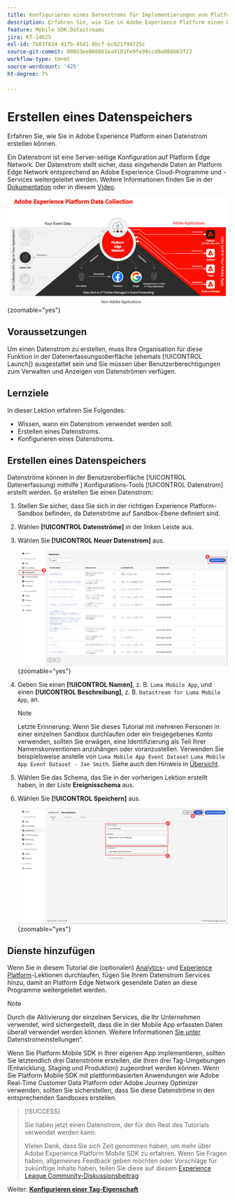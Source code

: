```yaml
---
title: Konfigurieren eines Datenstroms für Implementierungen von Platform Mobile SDK
description: Erfahren Sie, wie Sie in Adobe Experience Platform einen Datenstrom erstellen können.
feature: Mobile SDK,Datastreams
jira: KT-14625
exl-id: 7b83f834-d1fb-45d1-8bcf-bc621f94725c
source-git-commit: 008d3ee066861ea9101fe9fe99ccd0a088b63f23
workflow-type: tm+mt
source-wordcount: '425'
ht-degree: 7%

---
```


# Erstellen eines Datenspeichers

Erfahren Sie, wie Sie in Adobe Experience Platform einen Datenstrom erstellen können.

Ein Datenstrom ist eine Server-seitige Konfiguration auf Platform Edge Network. Der Datenstrom stellt sicher, dass eingehende Daten an Platform Edge Network entsprechend an Adobe Experience Cloud-Programme und -Services weitergeleitet werden. Weitere Informationen finden Sie in der [Dokumentation](https://experienceleague.adobe.com/de/docs/experience-platform/datastreams/overview) oder in diesem [Video](https://experienceleague.adobe.com/de/docs/platform-learn/data-collection/edge-network/configure-datastreams).

![Architektur](assets/architecture.png){zoomable="yes"}

## Voraussetzungen

Um einen Datenstrom zu erstellen, muss Ihre Organisation für diese Funktion in der Datenerfassungsoberfläche (ehemals [!UICONTROL Launch]) ausgestattet sein und Sie müssen über Benutzerberechtigungen zum Verwalten und Anzeigen von Datenströmen verfügen.

## Lernziele

In dieser Lektion erfahren Sie Folgendes:

* Wissen, wann ein Datenstrom verwendet werden soll.
* Erstellen eines Datenstroms.
* Konfigurieren eines Datenstroms.

## Erstellen eines Datenspeichers

Datenströme können in der Benutzeroberfläche [!UICONTROL Datenerfassung) mithilfe &#x200B;] Konfigurations-Tools [!UICONTROL Datenstrom] erstellt werden. So erstellen Sie einen Datenstrom:

1. Stellen Sie sicher, dass Sie sich in der richtigen Experience Platform-Sandbox befinden, da Datenströme auf Sandbox-Ebene definiert sind.
1. Wählen **[!UICONTROL Datenströme]** in der linken Leiste aus.
1. Wählen Sie **[!UICONTROL Neuer Datenstrom]** aus.

   ![Datenströme - Startseite](assets/datastream-new.png){zoomable="yes"}

1. Geben Sie einen **[!UICONTROL Namen]**, z. B. `Luma Mobile App`, und einen **[!UICONTROL Beschreibung]**, z. B. `Datastream for Luma Mobile App`, an.

   >[!NOTE]
   >
   >Letzte Erinnerung: Wenn Sie dieses Tutorial mit mehreren Personen in einer einzelnen Sandbox durchlaufen oder ein freigegebenes Konto verwenden, sollten Sie erwägen, eine Identifizierung als Teil Ihrer Namenskonventionen anzuhängen oder voranzustellen. Verwenden Sie beispielsweise anstelle von `Luma Mobile App Event Dataset` `Luma Mobile App Event Dataset - Joe Smith`. Siehe auch den Hinweis in [Übersicht](overview.md).

1. Wählen Sie das Schema, das Sie in der vorherigen Lektion erstellt haben, in der Liste **Ereignisschema** aus.
1. Wählen Sie **[!UICONTROL Speichern]** aus.

   ![neue Datenströme](assets/datastream-name.png){zoomable="yes"}


## Dienste hinzufügen

Wenn Sie in diesem Tutorial die (optionalen) [Analytics](analytics.md)- und [Experience Platform](platform.md)-Lektionen durchlaufen, fügen Sie Ihrem Datenstrom Services hinzu, damit an Platform Edge Network gesendete Daten an diese Programme weitergeleitet werden.

<!--

### Adobe Analytics

1. Select **[!UICONTROL Add Service]**.

1. Add **[!UICONTROL Adobe Analytics]** from the [!UICONTROL Service] list, 

1. Enter the name of the report site that you want to use in **[!UICONTROL Report Suite ID]**.

1. Enable the service by switching **[!UICONTROL Enabled]** on.

1. Select **[!UICONTROL Save]**.

   ![Add Adobe Analytics as datastream service](assets/datastream-service-aa.png){zoomable="yes"}


### Adobe Experience Platform

You might also want to enable the Adobe Experience Platform service. 

>[!IMPORTANT]
>
>You can only enable the Adobe Experience Platform service when having created an event dataset. If you don't already have an event dataset created, follow the instructions [here](platform.md).

1. Click ![Add](https://spectrum.adobe.com/static/icons/workflow_18/Smock_AddCircle_18_N.svg) **[!UICONTROL Add Service]** to add another service.

1. Select **[!UICONTROL Adobe Experience Platform]** from the [!UICONTROL Service] list.

1. Enable the service by switching **[!UICONTROL Enabled]** on.

1. Select the **[!UICONTROL Event Dataset]** that you created as part of the [Create a dataset](platform.md#create-a-dataset) instructions, for example **Luma Mobile App Event Dataset**

1. Select **[!UICONTROL Save]**.

   ![Add Adobe Experience Platform as a datastream service](assets/datastream-service-aep.png){zoomable="yes"}
1. The final configuration should look something like this.
   
   ![datastream settings](assets/datastream-settings.png){zoomable="yes"}

-->


>[!NOTE]
>
>Durch die Aktivierung der einzelnen Services, die Ihr Unternehmen verwendet, wird sichergestellt, dass die in der Mobile App erfassten Daten überall verwendet werden können. Weitere Informationen [ Sie unter ](https://experienceleague.adobe.com/de/docs/experience-platform/datastreams/overview)Datenstromeinstellungen“.

Wenn Sie Platform Mobile SDK in Ihrer eigenen App implementieren, sollten Sie letztendlich drei Datenströme erstellen, die Ihren drei Tag-Umgebungen (Entwicklung, Staging und Produktion) zugeordnet werden können. Wenn Sie Platform Mobile SDK mit plattformbasierten Anwendungen wie Adobe Real-Time Customer Data Platform oder Adobe Journey Optimizer verwenden, sollten Sie sicherstellen, dass Sie diese Datenströme in den entsprechenden Sandboxes erstellen.

>[!SUCCESS]
>
>Sie haben jetzt einen Datenstrom, der für den Rest des Tutorials verwendet werden kann.
>
>Vielen Dank, dass Sie sich Zeit genommen haben, um mehr über Adobe Experience Platform Mobile SDK zu erfahren. Wenn Sie Fragen haben, allgemeines Feedback geben möchten oder Vorschläge für zukünftige Inhalte haben, teilen Sie diese auf diesem [Experience League Community-Diskussionsbeitrag](https://experienceleaguecommunities.adobe.com/t5/adobe-experience-platform-data/tutorial-discussion-implement-adobe-experience-cloud-in-mobile/td-p/443796?profile.language=de)

Weiter: **[Konfigurieren einer Tag-Eigenschaft](configure-tags.md)**
